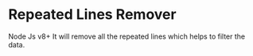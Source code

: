 # Repeated Lines Remover

Node Js v8+
It will remove all the repeated lines which helps to filter the data.
